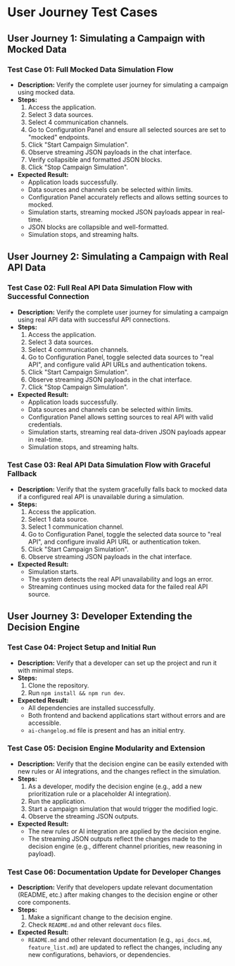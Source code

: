 # User Journey Test Cases

## User Journey 1: Simulating a Campaign with Mocked Data

### Test Case 01: Full Mocked Data Simulation Flow
- **Description:** Verify the complete user journey for simulating a campaign using mocked data.
- **Steps:**
    1. Access the application.
    2. Select 3 data sources.
    3. Select 4 communication channels.
    4. Go to Configuration Panel and ensure all selected sources are set to "mocked" endpoints.
    5. Click "Start Campaign Simulation".
    6. Observe streaming JSON payloads in the chat interface.
    7. Verify collapsible and formatted JSON blocks.
    8. Click "Stop Campaign Simulation".
- **Expected Result:**
    - Application loads successfully.
    - Data sources and channels can be selected within limits.
    - Configuration Panel accurately reflects and allows setting sources to mocked.
    - Simulation starts, streaming mocked JSON payloads appear in real-time.
    - JSON blocks are collapsible and well-formatted.
    - Simulation stops, and streaming halts.

## User Journey 2: Simulating a Campaign with Real API Data

### Test Case 02: Full Real API Data Simulation Flow with Successful Connection
- **Description:** Verify the complete user journey for simulating a campaign using real API data with successful API connections.
- **Steps:**
    1. Access the application.
    2. Select 3 data sources.
    3. Select 4 communication channels.
    4. Go to Configuration Panel, toggle selected data sources to "real API", and configure valid API URLs and authentication tokens.
    5. Click "Start Campaign Simulation".
    6. Observe streaming JSON payloads in the chat interface.
    7. Click "Stop Campaign Simulation".
- **Expected Result:**
    - Application loads successfully.
    - Data sources and channels can be selected within limits.
    - Configuration Panel allows setting sources to real API with valid credentials.
    - Simulation starts, streaming real data-driven JSON payloads appear in real-time.
    - Simulation stops, and streaming halts.

### Test Case 03: Real API Data Simulation Flow with Graceful Fallback
- **Description:** Verify that the system gracefully falls back to mocked data if a configured real API is unavailable during a simulation.
- **Steps:**
    1. Access the application.
    2. Select 1 data source.
    3. Select 1 communication channel.
    4. Go to Configuration Panel, toggle the selected data source to "real API", and configure invalid API URL or authentication token.
    5. Click "Start Campaign Simulation".
    6. Observe streaming JSON payloads in the chat interface.
- **Expected Result:**
    - Simulation starts.
    - The system detects the real API unavailability and logs an error.
    - Streaming continues using mocked data for the failed real API source.

## User Journey 3: Developer Extending the Decision Engine

### Test Case 04: Project Setup and Initial Run
- **Description:** Verify that a developer can set up the project and run it with minimal steps.
- **Steps:**
    1. Clone the repository.
    2. Run `npm install && npm run dev`.
- **Expected Result:**
    - All dependencies are installed successfully.
    - Both frontend and backend applications start without errors and are accessible.
    - `ai-changelog.md` file is present and has an initial entry.

### Test Case 05: Decision Engine Modularity and Extension
- **Description:** Verify that the decision engine can be easily extended with new rules or AI integrations, and the changes reflect in the simulation.
- **Steps:**
    1. As a developer, modify the decision engine (e.g., add a new prioritization rule or a placeholder AI integration).
    2. Run the application.
    3. Start a campaign simulation that would trigger the modified logic.
    4. Observe the streaming JSON outputs.
- **Expected Result:**
    - The new rules or AI integration are applied by the decision engine.
    - The streaming JSON outputs reflect the changes made to the decision engine (e.g., different channel priorities, new reasoning in payload).

### Test Case 06: Documentation Update for Developer Changes
- **Description:** Verify that developers update relevant documentation (README, etc.) after making changes to the decision engine or other core components.
- **Steps:**
    1. Make a significant change to the decision engine.
    2. Check `README.md` and other relevant `docs` files.
- **Expected Result:**
    - `README.md` and other relevant documentation (e.g., `api_docs.md`, `feature_list.md`) are updated to reflect the changes, including any new configurations, behaviors, or dependencies.
